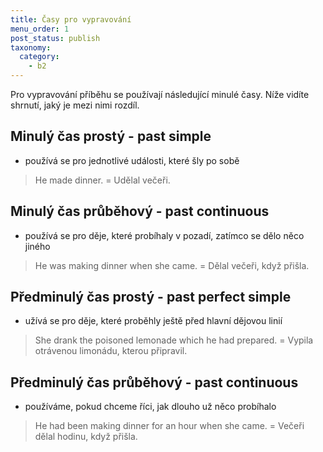 ```yaml
---
title: Časy pro vypravování
menu_order: 1
post_status: publish
taxonomy:
  category:
    - b2
---
```


Pro vypravování příběhu se používají následující minulé časy. Níže vidíte shrnutí, jaký je mezi nimi rozdíl.

## Minulý čas prostý - past simple

- používá se pro jednotlivé události, které šly po sobě

> He made dinner. = Udělal večeři.

## Minulý čas průběhový - past continuous

- používá se pro děje, které probíhaly v pozadí, zatímco se dělo něco jiného

> He was making dinner when she came. = Dělal večeři, když přišla.

## Předminulý čas prostý - past perfect simple

- užívá se pro děje, které proběhly ještě před hlavní dějovou linií

> She drank the poisoned lemonade which he had prepared. = Vypila otrávenou limonádu, kterou připravil.

## Předminulý čas průběhový - past continuous

- používáme, pokud chceme říci, jak dlouho už něco probíhalo

> He had been making dinner for an hour when she came. = Večeři dělal hodinu, když přišla.

